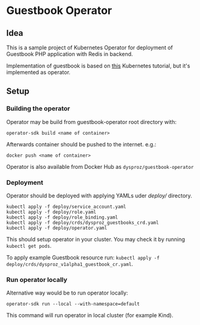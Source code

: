 # Guestbook Operator

## Idea
This is a sample project of Kubernetes Operator for deployment of Guestbook PHP application with Redis in backend.

Implementation of guestbook is based on [this](https://kubernetes.io/docs/tutorials/stateless-application/guestbook/) Kubernetes tutorial, but it's implemented as operator.

## Setup

### Building the operator
Operator may be build from guestbook-operator root directory with:
```
operator-sdk build <name of container>
```
Afterwards container should be pushed to the internet.
e.g.:
```
docker push <name of container>
```

Operator is also available from Docker Hub as `dysproz/guestbook-operator`

### Deployment
Operator should be deployed with applying YAMLs uder *deploy/* directory.
```
kubectl apply -f deploy/service_account.yaml
kubectl apply -f deploy/role.yaml
kubectl apply -f deploy/role_binding.yaml
kubectl apply -f deploy/crds/dysproz_guestbooks_crd.yaml
kubectl apply -f deploy/operator.yaml
```
This should setup operator in your cluster. You may check it by running `kubectl get pods`.

To apply example Guestbook resource run: `kubectl apply -f deploy/crds/dysproz_v1alpha1_guestbook_cr.yaml`.

### Run operator locally
Alternative way would be to run operator locally:
```
operator-sdk run --local --with-namespace=default
```
This command will run operator in local cluster (for example Kind).
